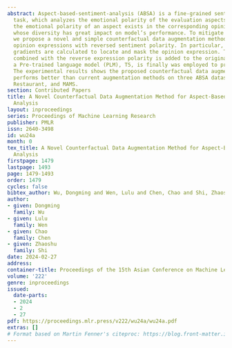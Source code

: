 ```yaml
---
abstract: Aspect-based-sentiment-analysis (ABSA) is a fine-grained sentiment evaluation
  task, which analyzes the emotional polarity of the evaluation aspects. Generally,
  the emotional polarity of an aspect exists in the corresponding opinion expression,
  whose diversity has great impact on model’s performance. To mitigate this problem,
  we propose a novel and simple counterfactual data augmentation method to generate
  opinion expressions with reversed sentiment polarity. In particular, the integrated
  gradients are calculated to locate and mask the opinion expression. Then, a prompt
  combined with the reverse expression polarity is added to the original text, and
  a Pre-trained language model (PLM), T5, is finally was employed to predict the masks.
  The experimental results shows the proposed counterfactual data augmentation method
  performs better than current augmentation methods on three ABSA datasets, i.e. Laptop,
  Restaurant, and MAMS.
section: Contributed Papers
title: A Novel Counterfactual Data Augmentation Method for Aspect-Based Sentiment
  Analysis
layout: inproceedings
series: Proceedings of Machine Learning Research
publisher: PMLR
issn: 2640-3498
id: wu24a
month: 0
tex_title: A Novel Counterfactual Data Augmentation Method for Aspect-Based Sentiment
  Analysis
firstpage: 1479
lastpage: 1493
page: 1479-1493
order: 1479
cycles: false
bibtex_author: Wu, Dongming and Wen, Lulu and Chen, Chao and Shi, Zhaoshu
author:
- given: Dongming
  family: Wu
- given: Lulu
  family: Wen
- given: Chao
  family: Chen
- given: Zhaoshu
  family: Shi
date: 2024-02-27
address:
container-title: Proceedings of the 15th Asian Conference on Machine Learning
volume: '222'
genre: inproceedings
issued:
  date-parts:
  - 2024
  - 2
  - 27
pdf: https://proceedings.mlr.press/v222/wu24a/wu24a.pdf
extras: []
# Format based on Martin Fenner's citeproc: https://blog.front-matter.io/posts/citeproc-yaml-for-bibliographies/
---
```

